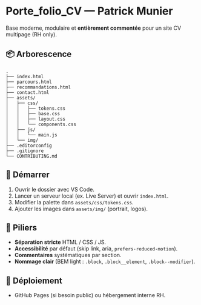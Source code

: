 
<!-- ========================= -->
<!-- FILE: README.md           -->
<!-- ========================= -->
# Porte_folio_CV — Patrick Munier

Base moderne, modulaire et **entièrement commentée** pour un site CV multipage (RH only).

## 📦 Arborescence
```
.
├── index.html
├── parcours.html
├── recommandations.html
├── contact.html
├── assets/
│   ├── css/
│   │   ├── tokens.css
│   │   ├── base.css
│   │   ├── layout.css
│   │   └── components.css
│   ├── js/
│   │   └── main.js
│   └── img/
├── .editorconfig
├── .gitignore
└── CONTRIBUTING.md
```

## 🚀 Démarrer
1. Ouvrir le dossier avec VS Code.
2. Lancer un serveur local (ex. Live Server) et ouvrir `index.html`.
3. Modifier la palette dans `assets/css/tokens.css`.
4. Ajouter les images dans `assets/img/` (portrait, logos).

## 🧱 Piliers
- **Séparation stricte** HTML / CSS / JS.
- **Accessibilité** par défaut (skip link, aria, `prefers-reduced-motion`).
- **Commentaires** systématiques par section.
- **Nommage clair** (BEM light : `.block`, `.block__element`, `.block--modifier`).

## 🔧 Déploiement
- GitHub Pages (si besoin public) ou hébergement interne RH.
